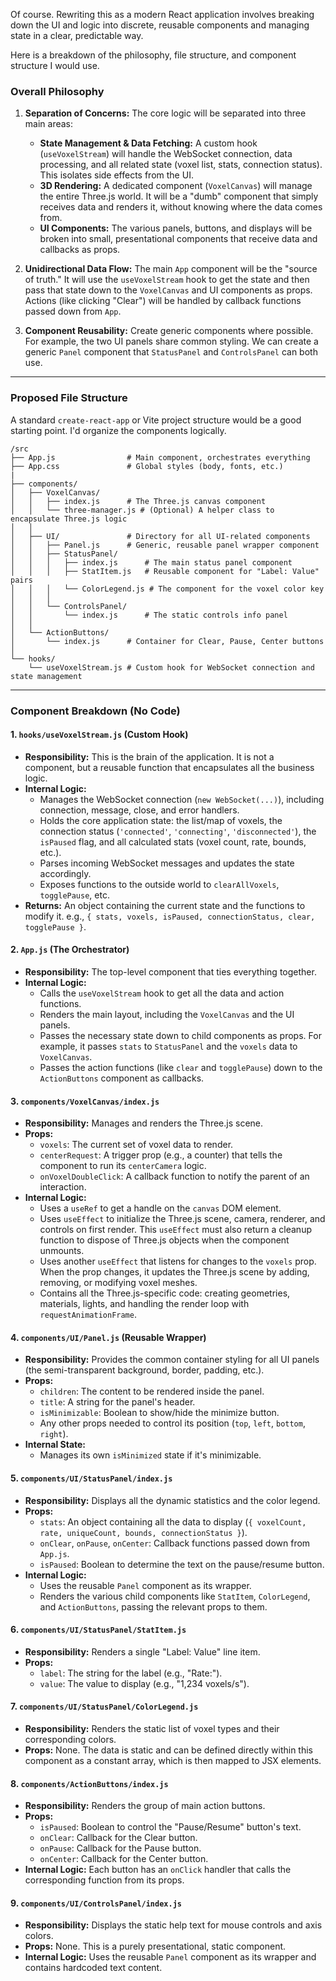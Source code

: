 Of course. Rewriting this as a modern React application involves breaking down the UI and logic into discrete, reusable components and managing state in a clear, predictable way.

Here is a breakdown of the philosophy, file structure, and component structure I would use.

### Overall Philosophy

1.  **Separation of Concerns:** The core logic will be separated into three main areas:
    *   **State Management & Data Fetching:** A custom hook (`useVoxelStream`) will handle the WebSocket connection, data processing, and all related state (voxel list, stats, connection status). This isolates side effects from the UI.
    *   **3D Rendering:** A dedicated component (`VoxelCanvas`) will manage the entire Three.js world. It will be a "dumb" component that simply receives data and renders it, without knowing where the data comes from.
    *   **UI Components:** The various panels, buttons, and displays will be broken into small, presentational components that receive data and callbacks as props.

2.  **Unidirectional Data Flow:** The main `App` component will be the "source of truth." It will use the `useVoxelStream` hook to get the state and then pass that state down to the `VoxelCanvas` and UI components as props. Actions (like clicking "Clear") will be handled by callback functions passed down from `App`.

3.  **Component Reusability:** Create generic components where possible. For example, the two UI panels share common styling. We can create a generic `Panel` component that `StatusPanel` and `ControlsPanel` can both use.

---

### Proposed File Structure

A standard `create-react-app` or Vite project structure would be a good starting point. I'd organize the components logically.

```
/src
├── App.js                # Main component, orchestrates everything
├── App.css               # Global styles (body, fonts, etc.)
|
├── components/
│   ├── VoxelCanvas/
│   │   ├── index.js      # The Three.js canvas component
│   │   └── three-manager.js # (Optional) A helper class to encapsulate Three.js logic
│   │
│   ├── UI/               # Directory for all UI-related components
│   │   ├── Panel.js      # Generic, reusable panel wrapper component
│   │   ├── StatusPanel/
│   │   │   ├── index.js      # The main status panel component
│   │   │   ├── StatItem.js   # Reusable component for "Label: Value" pairs
│   │   │   └── ColorLegend.js # The component for the voxel color key
│   │   │
│   │   └── ControlsPanel/
│   │       └── index.js      # The static controls info panel
│   │
│   └── ActionButtons/
│       └── index.js      # Container for Clear, Pause, Center buttons
│
└── hooks/
    └── useVoxelStream.js # Custom hook for WebSocket connection and state management
```

---

### Component Breakdown (No Code)

#### 1. `hooks/useVoxelStream.js` (Custom Hook)

*   **Responsibility:** This is the brain of the application. It is not a component, but a reusable function that encapsulates all the business logic.
*   **Internal Logic:**
    *   Manages the WebSocket connection (`new WebSocket(...)`), including connection, message, close, and error handlers.
    *   Holds the core application state: the list/map of voxels, the connection status (`'connected'`, `'connecting'`, `'disconnected'`), the `isPaused` flag, and all calculated stats (voxel count, rate, bounds, etc.).
    *   Parses incoming WebSocket messages and updates the state accordingly.
    *   Exposes functions to the outside world to `clearAllVoxels`, `togglePause`, etc.
*   **Returns:** An object containing the current state and the functions to modify it. e.g., `{ stats, voxels, isPaused, connectionStatus, clear, togglePause }`.

#### 2. `App.js` (The Orchestrator)

*   **Responsibility:** The top-level component that ties everything together.
*   **Internal Logic:**
    *   Calls the `useVoxelStream` hook to get all the data and action functions.
    *   Renders the main layout, including the `VoxelCanvas` and the UI panels.
    *   Passes the necessary state down to child components as props. For example, it passes `stats` to `StatusPanel` and the `voxels` data to `VoxelCanvas`.
    *   Passes the action functions (like `clear` and `togglePause`) down to the `ActionButtons` component as callbacks.

#### 3. `components/VoxelCanvas/index.js`

*   **Responsibility:** Manages and renders the Three.js scene.
*   **Props:**
    *   `voxels`: The current set of voxel data to render.
    *   `centerRequest`: A trigger prop (e.g., a counter) that tells the component to run its `centerCamera` logic.
    *   `onVoxelDoubleClick`: A callback function to notify the parent of an interaction.
*   **Internal Logic:**
    *   Uses a `useRef` to get a handle on the `canvas` DOM element.
    *   Uses `useEffect` to initialize the Three.js scene, camera, renderer, and controls on first render. This `useEffect` must also return a cleanup function to dispose of Three.js objects when the component unmounts.
    *   Uses another `useEffect` that listens for changes to the `voxels` prop. When the prop changes, it updates the Three.js scene by adding, removing, or modifying voxel meshes.
    *   Contains all the Three.js-specific code: creating geometries, materials, lights, and handling the render loop with `requestAnimationFrame`.

#### 4. `components/UI/Panel.js` (Reusable Wrapper)

*   **Responsibility:** Provides the common container styling for all UI panels (the semi-transparent background, border, padding, etc.).
*   **Props:**
    *   `children`: The content to be rendered inside the panel.
    *   `title`: A string for the panel's header.
    *   `isMinimizable`: Boolean to show/hide the minimize button.
    *   Any other props needed to control its position (`top`, `left`, `bottom`, `right`).
*   **Internal State:**
    *   Manages its own `isMinimized` state if it's minimizable.

#### 5. `components/UI/StatusPanel/index.js`

*   **Responsibility:** Displays all the dynamic statistics and the color legend.
*   **Props:**
    *   `stats`: An object containing all the data to display (`{ voxelCount, rate, uniqueCount, bounds, connectionStatus }`).
    *   `onClear`, `onPause`, `onCenter`: Callback functions passed down from `App.js`.
    *   `isPaused`: Boolean to determine the text on the pause/resume button.
*   **Internal Logic:**
    *   Uses the reusable `Panel` component as its wrapper.
    *   Renders the various child components like `StatItem`, `ColorLegend`, and `ActionButtons`, passing the relevant props to them.

#### 6. `components/UI/StatusPanel/StatItem.js`

*   **Responsibility:** Renders a single "Label: Value" line item.
*   **Props:**
    *   `label`: The string for the label (e.g., "Rate:").
    *   `value`: The value to display (e.g., "1,234 voxels/s").

#### 7. `components/UI/StatusPanel/ColorLegend.js`

*   **Responsibility:** Renders the static list of voxel types and their corresponding colors.
*   **Props:** None. The data is static and can be defined directly within this component as a constant array, which is then mapped to JSX elements.

#### 8. `components/ActionButtons/index.js`

*   **Responsibility:** Renders the group of main action buttons.
*   **Props:**
    *   `isPaused`: Boolean to control the "Pause/Resume" button's text.
    *   `onClear`: Callback for the Clear button.
    *   `onPause`: Callback for the Pause button.
    *   `onCenter`: Callback for the Center button.
*   **Internal Logic:** Each button has an `onClick` handler that calls the corresponding function from its props.

#### 9. `components/UI/ControlsPanel/index.js`

*   **Responsibility:** Displays the static help text for mouse controls and axis colors.
*   **Props:** None. This is a purely presentational, static component.
*   **Internal Logic:** Uses the reusable `Panel` component as its wrapper and contains hardcoded text content.